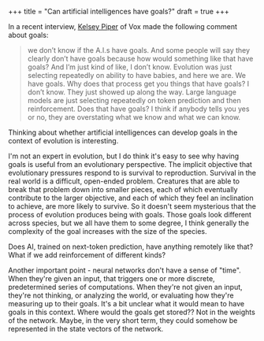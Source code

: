 +++
title = "Can artificial intelligences have goals?"
draft = true
+++

In a recent interview, [Kelsey Piper](https://www.vox.com/authors/kelsey-piper) of Vox made the
following comment about goals:

> we don’t know if the A.I.s have goals. And some people will say they clearly don’t have goals
> because how would something like that have goals? And I’m just kind of like, I don’t know.
> Evolution was just selecting repeatedly on ability to have babies, and here we are. We have goals.
> Why does that process get you things that have goals? I don’t know. They just showed up along the
> way. Large language models are just selecting repeatedly on token prediction and then
> reinforcement. Does that have goals? I think if anybody tells you yes or no, they are overstating
> what we know and what we can know.

Thinking about whether artificial intelligences can develop goals in the context of evolution is
interesting.

I'm not an expert in evolution, but I do think it's easy to see why having goals is useful from an
evolutionary perspective. The implicit objective that evolutionary pressures respond to is survival
to reproduction. Survival in the real world is a difficult, open-ended problem. Creatures that are
able to break that problem down into smaller pieces, each of which eventually contribute to the
larger objective, and each of which they feel an inclination to achieve, are more likely to survive.
So it doesn't seem mysterious that the process of evolution produces being with goals. Those goals
look different across species, but we all have them to some degree, I think generally the complexity
of the goal increases with the size of the species.

Does AI, trained on next-token prediction, have anything remotely like that? What if we add
reinforcement of different kinds?

Another important point - neural networks don't have a sense of "time". When they're given an input,
that triggers one or more discrete, predetermined series of computations. When they're not given an
input, they're not thinking, or analyzing the world, or evaluating how they're measuring up to their
goals. It's a bit unclear what it would mean to have goals in this context. Where would the goals
get stored?? Not in the weights of the network. Maybe, in the very short term, they could somehow be
represented in the state vectors of the network.
